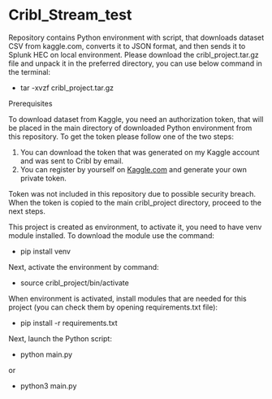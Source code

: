 # Cribl_Stream_test

Repository contains Python environment with script, that downloads dataset CSV from kaggle.com, converts it to JSON format, and then sends it to Splunk HEC on local environment.
Please download the cribl_project.tar.gz file and unpack it in the preferred directory, you can use below command in the terminal:
 -  tar -xvzf cribl_project.tar.gz

Prerequisites

To download dataset from Kaggle, you need an authorization token, that will be placed in the main directory of downloaded Python environment from this repository.
To get the token please follow one of the two steps:
1. You can download the token that was generated on my Kaggle account and was sent to Cribl by email.
2. You can register by yourself on [Kaggle.com](https://www.kaggle.com/) and generate your own private token.

Token was not included in this repository due to possible security breach.
When the token is copied to the main cribl_project directory, proceed to the next steps.

This project is created as environment, to activate it, you need to have venv module installed.
To download the module use the command:
 -  pip install venv

Next, activate the environment by command:
 -  source cribl_project/bin/activate
  
When environment is activated, install modules that are needed for this project (you can check them by opening requirements.txt file):
 -  pip install -r requirements.txt

Next, launch the Python script:
 -  python main.py
   
or 

 -  python3 main.py
